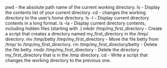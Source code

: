 pwd - the absolute path name of the current working directory.
ls - Display the contents list of your current directory.
cd - changes the working directory to the user’s home directory.
ls -l - Display current directory contents in a long format.
ls -la - Display current directory contents, including hidden files (starting with .)
mkdir /tmp/my_first_directory - Create a script that creates a directory named my_first_directory in the /tmp/ directory.
mv /tmp/betty /tmp/my_first_directory - Move the file betty from /tmp/ to /tmp/my_first_directory.
rm /tmp/my_first_directory/betty - Delete the file betty.
rmdir /tmp/my_first_directory - Delete the directory my_first_directory that is in the /tmp directory.
cd - Write a script that changes the working directory to the previous one.
